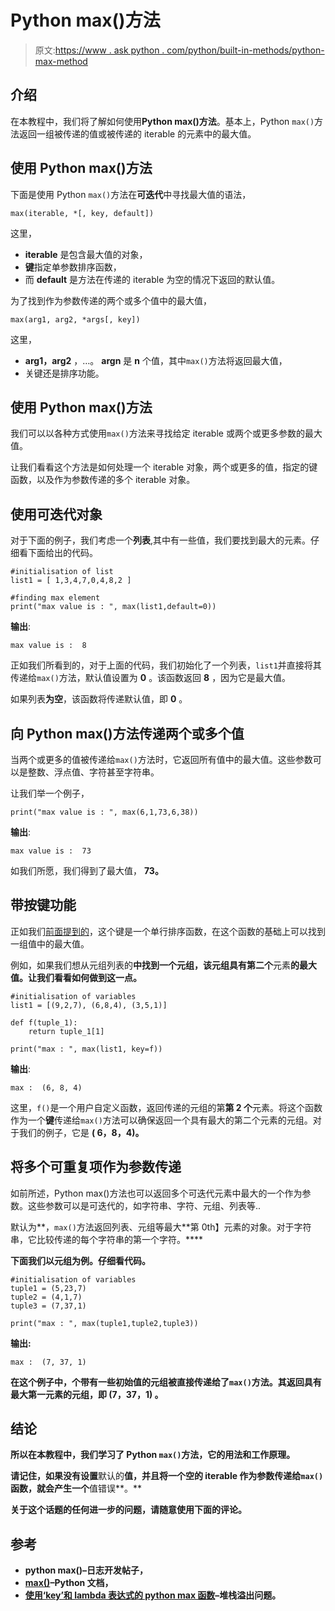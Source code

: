 # Python max()方法

> 原文:[https://www . ask python . com/python/built-in-methods/python-max-method](https://www.askpython.com/python/built-in-methods/python-max-method)

## 介绍

在本教程中，我们将了解如何使用**Python max()方法**。基本上，Python `max()`方法返回一组被传递的值或被传递的 iterable 的元素中的最大值。

## 使用 Python max()方法

下面是使用 Python `max()`方法在**可迭代**中寻找最大值的语法，

```
max(iterable, *[, key, default])

```

这里，

*   **iterable** 是包含最大值的对象，
*   **键**指定单参数排序函数，
*   而 **default** 是方法在传递的 iterable 为空的情况下返回的默认值。

为了找到作为参数传递的两个或多个值中的最大值，

```
max(arg1, arg2, *args[, key]) 

```

这里，

*   **arg1，arg2** ，…。 **argn** 是 **n** 个值，其中`max()`方法将返回最大值，
*   关键还是排序功能。

## 使用 Python max()方法

我们可以以各种方式使用`max()`方法来寻找给定 iterable 或两个或更多参数的最大值。

让我们看看这个方法是如何处理一个 iterable 对象，两个或更多的值，指定的键函数，以及作为参数传递的多个 iterable 对象。

## 使用可迭代对象

对于下面的例子，我们考虑一个**列表**,其中有一些值，我们要找到最大的元素。仔细看下面给出的代码。

```
#initialisation of list
list1 = [ 1,3,4,7,0,4,8,2 ]

#finding max element
print("max value is : ", max(list1,default=0))

```

**输出**:

```
max value is :  8

```

正如我们所看到的，对于上面的代码，我们初始化了一个列表，`list1`并直接将其传递给`max()`方法，默认值设置为 **0** 。该函数返回 **8** ，因为它是最大值。

如果列表**为空**，该函数将传递默认值，即 **0** 。

## 向 Python max()方法传递两个或多个值

当两个或更多的值被传递给`max()`方法时，它返回所有值中的最大值。这些参数可以是整数、浮点值、字符甚至字符串。

让我们举一个例子，

```
print("max value is : ", max(6,1,73,6,38))

```

**输出**:

```
max value is :  73

```

如我们所愿，我们得到了最大值， **73。**

## 带按键功能

正如我们[前面提到的](https://www.askpython.com/python/list/python-sort-list)，这个键是一个单行排序函数，在这个函数的基础上可以找到一组值中的最大值。

例如，如果我们想从元组列表的**中找到一个元组，该元组具有第二个**元素**的最大值。让我们看看如何做到这一点。**

```
#initialisation of variables
list1 = [(9,2,7), (6,8,4), (3,5,1)]

def f(tuple_1):
    return tuple_1[1]

print("max : ", max(list1, key=f))

```

**输出**:

```
max :  (6, 8, 4)

```

这里，`f()`是一个用户自定义函数，返回传递的元组的第**第 2 个**元素。将这个函数作为一个**键**传递给`max()`方法可以确保返回一个具有最大的第二个元素的元组。对于我们的例子，它是 **( 6，8，4)。**

## 将多个可重复项作为参数传递

如前所述，Python max()方法也可以返回多个可迭代元素中最大的一个作为参数。这些参数可以是可迭代的，如字符串、字符、元组、列表等..

默认为**，`max()`方法返回列表、元组等最大**第 0th】元素的对象。对于字符串，它比较传递的每个字符串的第一个字符。****

**下面我们以元组为例。仔细看代码。**

```
#initialisation of variables
tuple1 = (5,23,7)
tuple2 = (4,1,7)
tuple3 = (7,37,1)

print("max : ", max(tuple1,tuple2,tuple3)) 
```

**输出:**

```
max :  (7, 37, 1) 
```

**在这个例子中，**个带有一些初始值的**元组被直接传递给了`max()`方法。其返回具有最大第一元素的元组，即 **(7，37，1)** 。**

## **结论**

**所以在本教程中，我们学习了 Python `max()`方法，它的用法和工作原理。**

**请记住，如果没有设置**默认的**值，并且将一个空的 iterable 作为参数传递给`max()`函数，就会产生一个**值错误**。**

**关于这个话题的任何进一步的问题，请随意使用下面的评论。**

## **参考**

*   **python max()–日志开发帖子，**
*   **[max()](https://docs.python.org/3.7/library/functions.html#max)–Python 文档，**
*   **[使用‘key’和 lambda 表达式的 python max 函数](https://stackoverflow.com/questions/18296755/python-max-function-using-key-and-lambda-expression)–堆栈溢出问题。**